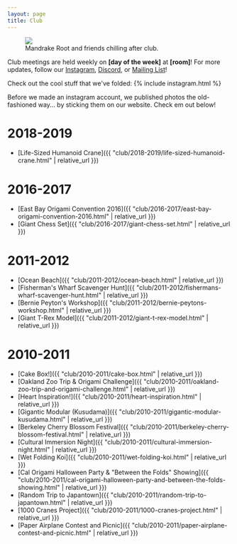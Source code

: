 ```yaml
---
layout: page
title: Club
---
```

<figure>
<img src="{{ "assets/img/club/mandrake_root_photo.png" | relative_url }}">
<figcaption class="center-text"> Mandrake Root and friends chilling after club. </figcaption>
</figure>

Club meetings are held weekly on **[day of the week]** at **[room]**! For more updates, 
follow our [Instagram](https://www.instagram.com/calorigami/), 
[Discord](https://discord.gg/BERfuzUbFV),
or [Mailing List](https://tr.ee/yEp_s7SGgK)!

Check out the cool stuff that we've folded:
{% include instagram.html %}

Before we made an instagram account, we published photos the old-fashioned way... by sticking them on our website. 
Check em out below!

# 2018-2019
- [Life-Sized Humanoid Crane]({{ "club/2018-2019/life-sized-humanoid-crane.html" | relative_url }})

# 2016-2017
- [East Bay Origami Convention 2016]({{ "club/2016-2017/east-bay-origami-convention-2016.html" | relative_url }})
- [Giant Chess Set]({{ "club/2016-2017/giant-chess-set.html" | relative_url }})

# 2011-2012
- [Ocean Beach]({{ "club/2011-2012/ocean-beach.html" | relative_url }})
- [Fisherman's Wharf Scavenger Hunt]({{ "club/2011-2012/fishermans-wharf-scavenger-hunt.html" | relative_url }})
- [Bernie Peyton's Workshop]({{ "club/2011-2012/bernie-peytons-workshop.html" | relative_url }})
- [Giant T-Rex Model]({{ "club/2011-2012/giant-t-rex-model.html" | relative_url }})

# 2010-2011
- [Cake Box!]({{ "club/2010-2011/cake-box.html" | relative_url }})
- [Oakland Zoo Trip & Origami Challenge]({{ "club/2010-2011/oakland-zoo-trip-and-origami-challenge.html" | relative_url }})
- [Heart Inspiration!]({{ "club/2010-2011/heart-inspiration.html" | relative_url }})
- [Gigantic Modular (Kusudama)]({{ "club/2010-2011/gigantic-modular-kusudama.html" | relative_url }})
- [Berkeley Cherry Blossom Festival]({{ "club/2010-2011/berkeley-cherry-blossom-festival.html" | relative_url }})
- [Cultural Immersion Night]({{ "club/2010-2011/cultural-immersion-night.html" | relative_url }})
- [Wet Folding Koi]({{ "club/2010-2011/wet-folding-koi.html" | relative_url }})
- [Cal Origami Halloween Party & "Between the Folds" Showing]({{ "club/2010-2011/cal-origami-halloween-party-and-between-the-folds-showing.html" | relative_url }})
- [Random Trip to Japantown]({{ "club/2010-2011/random-trip-to-japantown.html" | relative_url }})
- [1000 Cranes Project]({{ "club/2010-2011/1000-cranes-project.html" | relative_url }})
- [Paper Airplane Contest and Picnic]({{ "club/2010-2011/paper-airplane-contest-and-picnic.html" | relative_url }})
